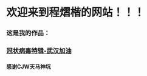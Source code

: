 # 欢迎来到程熠楷的网站！！！
### 这是我的作品：
### <a href="https://player.codemao.cn/w/39566608?user_id=1046539&scan_scene=community_workpage&exposure_scene=用户作品管理页" target="_blank">冠状病毒特辑-武汉加油</a>
#### 感谢CJW天马神坑
